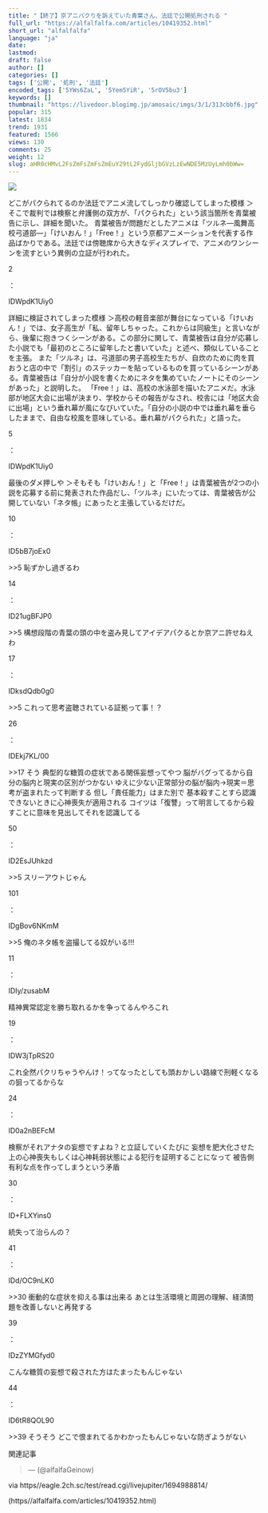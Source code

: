 ```yaml
---
title: "【終了】京アニパクりを訴えていた青葉さん、法廷で公開処刑される "
full_url: "https://alfalfalfa.com/articles/10419352.html"
short_url: "alfalfalfa"
language: "ja"
date: 
lastmod: 
draft: false
author: []
categories: []
tags: ['公開', '処刑', '法廷']
encoded_tags: ['5YWs6ZaL', '5Yem5YiR', '5rOV5bu3']
keywords: []
thumbnail: "https://livedoor.blogimg.jp/amosaic/imgs/3/1/313cbbf6.jpg"
popular: 315
latest: 1834
trend: 1931
featured: 1566
views: 130
comments: 25
weight: 12
slug: aHR0cHMvL2FsZmFsZmFsZmEuY29tL2FydGljbGVzLzEwNDE5MzUyLmh0bWw=
---
```


![](https://livedoor.blogimg.jp/amosaic/imgs/3/1/313cbbf6.jpg)

<div><p>どこがパクられてるのか法廷でアニメ流してしっかり確認してしまった模様 ＞そこで裁判では検察と弁護側の双方が、「パクられた」という該当箇所を青葉被告に示し、詳細を聞いた。 青葉被告が問題だとしたアニメは「ツルネ―風舞高校弓道部―」「けいおん！」「Free！」という京都アニメーションを代表する作品ばかりである。法廷では傍聴席から大きなディスプレイで、アニメのワンシーンを流すという異例の立証が行われた。</p><p class='res_info'><p class='res_num'>2</p>：<p class='res_name'></p><p class='res_matome'><p class='res_id'>IDWpdK1Uiy0</p></p></p> <p class='res_body_r2'>詳細に検証されてしまった模様 ＞高校の軽音楽部が舞台になっている「けいおん！」では、女子高生が「私、留年しちゃった。これからは同級生」と言いながら、後輩に抱きつくシーンがある。この部分に関して、青葉被告は自分が応募した小説でも「最初のところに留年したと書いていた」と述べ、類似していることを主張。 また「ツルネ」は、弓道部の男子高校生たちが、自炊のために肉を買おうと店の中で「割引」のステッカーを貼っているものを買っているシーンがある。青葉被告は「自分が小説を書くためにネタを集めていたノートにそのシーンがあった」と説明した。 「Free！」は、高校の水泳部を描いたアニメだ。水泳部が地区大会に出場が決まり、学校からその報告がなされ、校舎には「地区大会に出場」という垂れ幕が風になびいていた。「自分の小説の中では垂れ幕を垂らしたままで、自由な校風を意味している。垂れ幕がパクられた」と語った。</p> <p class='res_info'><p class='res_num'>5</p>：<p class='res_name'></p><p class='res_matome'><p class='res_id'>IDWpdK1Uiy0</p></p></p> <p class='res_body_r2'>最後のダメ押しや ＞そもそも「けいおん！」と「Free！」は青葉被告が2つの小説を応募する前に発表された作品だし、「ツルネ」にいたっては、青葉被告が公開していない「ネタ帳」にあったと主張しているだけだ。</p> <p class='res_info'><p class='res_num'>10</p>：<p class='res_name'></p><p class='res_matome'><p class='res_id'>ID5bB7joEx0</p></p></p> <p class='res_body'>>>5 恥ずかし過ぎるわ</p> <p class='res_info'><p class='res_num'>14</p>：<p class='res_name'></p><p class='res_matome'><p class='res_id'>ID21ugBFJP0</p></p></p> <p class='res_body'>>>5 構想段階の青葉の頭の中を盗み見してアイデアパクるとか京アニ許せねえわ</p> <p class='res_info'><p class='res_num'>17</p>：<p class='res_name'></p><p class='res_matome'><p class='res_id'>IDksdQdb0g0</p></p></p> <p class='res_body'>>>5 これって思考盗聴されている証拠って事！？</p> <p class='res_info'><p class='res_num'>26</p>：<p class='res_name'></p><p class='res_matome'><p class='res_id'>IDEkj7KL/00</p></p></p> <p class='res_body'>>>17 そう 典型的な糖質の症状である関係妄想ってやつ 脳がバグってるから自分の脳内と現実の区別がつかない ゆえに少ない正常部分の脳が脳内→現実＝思考が盗まれたって判断する 但し「責任能力」はまた別で 基本殺すことすら認識できないときに心神喪失が適用される コイツは「復讐」って明言してるから殺すことに意味を見出してそれを認識してる</p> <p class='res_info'><p class='res_num'>50</p>：<p class='res_name'></p><p class='res_matome'><p class='res_id'>ID2EsJUhkzd</p></p></p> <p class='res_body'>>>5 スリーアウトじゃん</p> <p class='res_info'><p class='res_num'>101</p>：<p class='res_name'></p><p class='res_matome'><p class='res_id'>IDgBov6NKmM</p></p></p> <p class='res_body'>>>5 俺のネタ帳を盗撮してる奴がいる!!!</p> <p class='res_info'><p class='res_num'>11</p>：<p class='res_name'></p><p class='res_matome'><p class='res_id'>IDIy/zusabM</p></p></p> <p class='in_ads'></p> <p>精神異常認定を勝ち取れるかを争ってるんやろこれ</p> <p class='res_info'><p class='res_num'>19</p>：<p class='res_name'></p><p class='res_matome'><p class='res_id'>IDW3jTpRS20</p></p></p> <p class='res_body'>これ全然パクリちゃうやんけ！ってなったとしても頭おかしい路線で刑軽くなるの狙ってるからな</p> <p class='res_info'><p class='res_num'>24</p>：<p class='res_name'></p><p class='res_matome'><p class='res_id'>ID0a2nBEFcM</p></p></p> <p class='res_body'>検察がそれアナタの妄想ですよね？と立証していくたびに 妄想を肥大化させた上の心神喪失もしくは心神耗弱状態による犯行を証明することになって 被告側有利な点を作ってしまうという矛盾</p> <p class='res_info'><p class='res_num'>30</p>：<p class='res_name'></p><p class='res_matome'><p class='res_id'>ID+FLXYins0</p></p></p> <p class='res_body'>統失って治らんの？</p> <p class='res_info'><p class='res_num'>41</p>：<p class='res_name'></p><p class='res_matome'><p class='res_id'>IDd/OC9nLK0</p></p></p> <p class='res_body'>>>30 衝動的な症状を抑える事は出来る あとは生活環境と周囲の理解、経済問題を改善しないと再発する</p> <p class='res_info'><p class='res_num'>39</p>：<p class='res_name'></p><p class='res_matome'><p class='res_id'>IDzZYMGfyd0</p></p></p> <p class='res_body'>こんな糖質の妄想で殺された方はたまったもんじゃない</p> <p class='res_info'><p class='res_num'>44</p>：<p class='res_name'></p><p class='res_matome'><p class='res_id'>ID6tR8QOL90</p></p></p> <p class='res_body'>>>39 そうそう どこで恨まれてるかわかったもんじゃないな防ぎようがない</p> <p id='related-title'>関連記事</p> <p class='in_ads'></p><blockquote class='twitter-tweet'><p lang='und' dir='ltr'></p> — (@alfalfaGeinow) <a href='https//twitter.com/alfalfaGeinow/status/1703872026073813211/'></a></blockquote><p class='via'>via https//eagle.2ch.sc/test/read.cgi/livejupiter/1694988814/</p> </div>

(https//alfalfalfa.com/articles/10419352.html)
